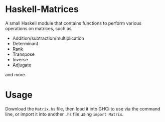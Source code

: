 # Haskell-Matrices

A small Haskell module that contains functions to perform various operations on matrices, such as
- Addition/subtraction/multiplication
- Determinant
- Rank
- Transpose
- Inverse
- Adjugate

and more.

# Usage

Download the `Matrix.hs` file, then load it into GHCi to use via the command line, or import it into another `.hs` file using `import Matrix`.